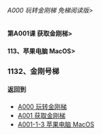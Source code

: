 ###### A000 玩转金刚梯 免梯阅读版>
#### 第A001课 获取金刚梯>
#### 113、苹果电脑 MacOS>

### 1132、金刚号梯




#### 返回到
- [A000 玩转金刚梯](https://github.com/a2zitpro/web/blob/master/LadderFree/main.md)
- [A001 获取金刚梯](https://github.com/a2zitpro/web/blob/master/LadderFree/LadderGet/LadderGet.md)
- [A001-1-3 苹果电脑 MacOS](https://github.com/a2zitpro/web/blob/master/LadderFree/LadderGet/Apple/MacOS/MacOS.md)




